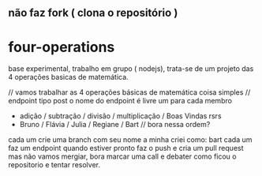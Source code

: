 ## não faz fork ( clona o repositório )

# four-operations
base experimental, trabalho em grupo ( nodejs), trata-se de um projeto das 4 operações basicas de matemática.

// vamos trabalhar as 4 operações básicas de matemática coisa simples
// endpoint tipo post o nome do endpoint é livre um para cada membro
- adição / subtração / divisão / multiplicação / Boas Vindas rsrs
- Bruno   / Flávia  / Julia    / Regiane       / Bart 
// bora nessa ordem?  

cada um crie uma branch com seu nome
a minha criei como: bart
cada um faz um endpoint 
quando estiver pronto faz o push e cria um pull request mas não vamos mergiar, 
bora marcar uma call e debater como ficou o repositorio e tentar resolver.


